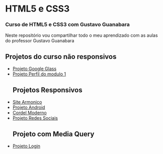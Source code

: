 <H1>HTML5 e CSS3</H1>
<h3>Curso de HTML5 e CSS3 com Gustavo Guanabara</h3>
<p> Neste repositório vou compartilhar todo o meu aprendizado com as aulas do professor Gustavo Guanabara</p>
<section>
    <h2>Projetos do curso não responsivos</h2>
<ul>
  <li><a href="https://pabloalves99.github.io/HTML5eCSS3/Projeto%20Google%20Glass%20para%20o%20GitHub/index.html">Projeto Google Glass</a></li> 
  <li><a href="https://pabloalves99.github.io/HTML5eCSS3/Modulo%201/Meu%20perfil/meuPerfilGitHub.html"> Projeto Perfil do modulo 1</a></li>

  <h2> Projetos Responsivos</h2>
  <li><a href="https://pabloalves99.github.io/HTML5eCSS3/Modulo%202/SiteArmonico.html" target="_blank">Site Armonico</a></li>
  <li><a href="https://pabloalves99.github.io/HTML5eCSS3/Modulo%202/ProjetoAndroid/android.html" target="_blank">Projeto Android</a></li>
  <li><a href="https://pabloalves99.github.io/HTML5eCSS3/Modulo%203/projetoCordel/CordelParaGitHub.html" target="_blank"> Cordel Moderno</a></li>
  <li><a href="https://pabloalves99.github.io/HTML5eCSS3/Modulo%204/Projeto-Rede-Social/index.html">Projeto Redes Sociais</a></li>

  <h2>Projeto com Media Query</h2>
  <li><a href="https://pabloalves99.github.io/HTML5eCSS3/Modulo%204/Projeto-Login/index.html">Projeto Login</a>
</ul>
</section>
